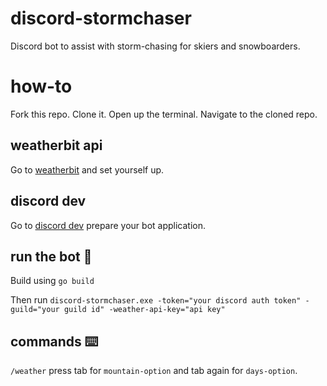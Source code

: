 # discord-stormchaser
Discord bot to assist with storm-chasing for skiers and snowboarders.

# how-to

Fork this repo. Clone it. Open up the terminal. Navigate to the cloned repo.

## weatherbit api

Go to [weatherbit](https://www.weatherbit.io/account/dashboard) and set yourself up.

## discord dev

Go to [discord dev](https://discord.com/developers/applications/) prepare your bot application.

## run the bot :rocket:

Build using `go build`

Then run `discord-stormchaser.exe -token="your discord auth token" -guild="your guild id" -weather-api-key="api key"`

## commands ⌨️

`/weather` press tab for `mountain-option` and tab again for `days-option`.
